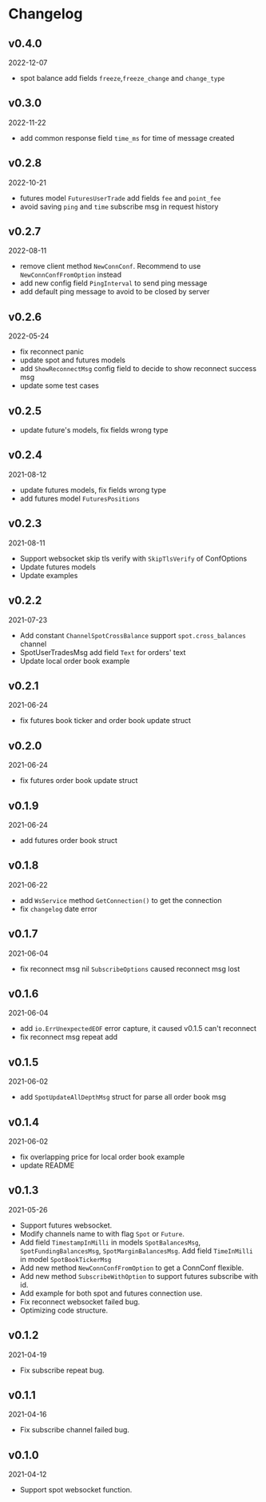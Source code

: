 # Changelog

## v0.4.0

2022-12-07

- spot balance add fields `freeze`,`freeze_change` and `change_type`

## v0.3.0

2022-11-22

- add common response field `time_ms` for time of message created

## v0.2.8

2022-10-21

- futures model `FuturesUserTrade` add fields `fee` and `point_fee`
- avoid saving `ping` and `time` subscribe msg in request history

## v0.2.7

2022-08-11

- remove client method `NewConnConf`. Recommend to use `NewConnConfFromOption` instead
- add new config field `PingInterval` to send ping message
- add default ping message to avoid to be closed by server

## v0.2.6

2022-05-24

- fix reconnect panic
- update spot and futures models
- add `ShowReconnectMsg` config field to decide to show reconnect success msg
- update some test cases

## v0.2.5

- update future's models, fix fields wrong type

## v0.2.4

2021-08-12

- update futures models, fix fields wrong type
- add futures model `FuturesPositions`

## v0.2.3

2021-08-11

- Support websocket skip tls verify with `SkipTlsVerify` of ConfOptions
- Update futures models
- Update examples

## v0.2.2

2021-07-23

- Add constant `ChannelSpotCrossBalance` support `spot.cross_balances` channel
- SpotUserTradesMsg add field `Text` for orders' text
- Update local order book example

## v0.2.1

2021-06-24

- fix futures book ticker and order book update struct

## v0.2.0

2021-06-24

- fix futures order book update struct

## v0.1.9

2021-06-24

- add futures order book struct

## v0.1.8

2021-06-22

- add `WsService` method `GetConnection()` to get the connection
- fix `changelog` date error

## v0.1.7

2021-06-04

- fix reconnect msg nil `SubscribeOptions` caused reconnect msg lost

## v0.1.6

2021-06-04

- add `io.ErrUnexpectedEOF` error capture, it caused v0.1.5 can't reconnect
- fix reconnect msg repeat add

## v0.1.5

2021-06-02

- add `SpotUpdateAllDepthMsg` struct for parse all order book msg

## v0.1.4

2021-06-02

- fix overlapping price for local order book example
- update README

## v0.1.3

2021-05-26

- Support futures websocket.
- Modify channels name to with flag `Spot` or `Future`.
- Add field `TimestampInMilli`  in models `SpotBalancesMsg`, `SpotFundingBalancesMsg`, `SpotMarginBalancesMsg`. Add
  field `TimeInMilli` in model `SpotBookTickerMsg`
- Add new method `NewConnConfFromOption` to get a ConnConf flexible.
- Add new method `SubscribeWithOption` to support futures subscribe with id.
- Add example for both spot and futures connection use.
- Fix reconnect websocket failed bug.
- Optimizing code structure.

## v0.1.2

2021-04-19

- Fix subscribe repeat bug.

## v0.1.1

2021-04-16

- Fix subscribe channel failed bug.

## v0.1.0

2021-04-12

- Support spot websocket function.